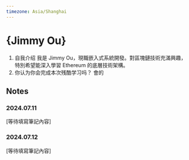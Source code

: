```yaml
---
timezone: Asia/Shanghai
---
```


# {Jimmy Ou}

1. 自我介绍 
我是 Jimmy Ou，現職嵌入式系統開發。對區塊鏈技術充滿興趣，特別希望能深入學習 Ethereum 的底層技術架構。
2. 你认为你会完成本次残酷学习吗？
會的

## Notes

<!-- Content_START -->

### 2024.07.11

[等待填寫筆記內容]

### 2024.07.12

[等待填寫筆記內容]
<!-- Content_END -->
